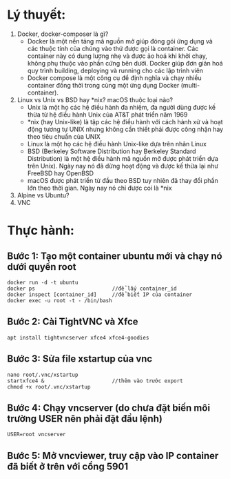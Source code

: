 # Lý thuyết:
1. Docker, docker-composer là gì?
    - Docker là một nền tảng mã nguồn mở giúp đóng gói ứng dụng và các thuộc tính của chúng vào thứ được gọi là container. Các container này có dung lượng nhẹ và được ảo hoá khi khởi chạy, không phụ thuộc vào phần cứng bên dưới. Docker giúp đơn giản hoá quy trình building, deploying và running cho các lập trình viên
    - Docker compose là một công cụ để định nghĩa và chạy nhiều container đồng thời trong cùng một ứng dụng Docker (multi-container). 
2. Linux vs Unix vs BSD hay *nix? macOS thuộc loại nào?
   -	Unix là một họ các hệ điều hành đa nhiệm, đa người dùng được kế thừa từ hệ điều hành Unix của AT&T phát triển năm 1969
   -	*nix (hay Unix-like) là tập các hệ điều hành với cách hành xử và hoạt động tương tự UNIX nhưng không cần thiết phải được công nhận hay theo tiêu chuẩn của UNIX
   - Linux là một họ các hệ điều hành Unix-like dựa trên nhân Linux
   -	BSD (Berkeley Software Distribution hay Berkeley Standard Distribution) là một hệ điều hành mã nguồn mở được phát triển dựa trên Unix). Ngày nay nó đã dừng hoạt động và được kế thừa lại như FreeBSD hay OpenBSD
   -	macOS được phát triển từ đầu theo BSD tuy nhiên đã thay đổi phần lớn theo thời gian. Ngày nay nó chỉ được coi là *nix
3. Alpine vs Ubuntu?
4. VNC


# Thực hành:
## Bước 1: Tạo một container ubuntu mới và chạy nó dưới quyền root
    docker run -d -t ubuntu
    docker ps                         //để lấy container_id
    docker inspect [container_id]     //để biết IP của container
    docker exec -u root -t - /bin/bash
## Bước 2: Cài TightVNC và Xfce
    apt install tightvncserver xfce4 xfce4-goodies
## Bước 3: Sửa file xstartup của vnc
    nano root/.vnc/xstartup
    startxfce4 &                      //thêm vào trước export
    chmod +x root/.vnc/xstartup
## Bước 4: Chạy vncserver (do chưa đặt biến môi trường USER nên phải đặt đầu lệnh)
    USER=root vncserver
## Bước 5: Mở vncviewer, truy cập vào IP container đã biết ở trên với cổng 5901

